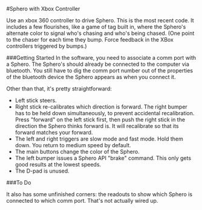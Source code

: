 #Sphero with Xbox Controller

Use an xbox 360 controller to drive Sphero. This is the most recent code. It includes a few flourishes, like a game of tag built in, where the Sphero's alternate color to signal who's chasing and who's being chased. (One point to the chaser for each time they bump. Force feedback in the XBox controllers triggered by bumps.) 

###Getting Started
In the software, you need to associate a comm port with a Sphero. The Sphero's should already be connected to the computer via bluetooth. You still have to dig the comm port number out of the properties of the bluetooth device the Sphero appears as when you connect it.

Other than that, it's pretty straightforward: 
 
- Left stick steers.
- Right stick re-calibrates which direction is forward. The right bumper has to be held down simultaneously, to prevent accidental recalibration. Press "forward" on the left stick first, then push the right stick in the direction the Sphero thinks forward is. It will recalibrate so that its forward matches your forward.
- The left and right triggers are slow mode and fast mode. Hold them down. You return to medium speed by default.
- The main buttons change the color of the Sphero.
- The left bumper issues a Sphero API "brake" command. This only gets good results at the lowest speeds.
- The D-pad is unused.

###To Do

It also has some unfinished corners: the readouts to show which Sphero is connected to which comm port. That's not actually wired up.


